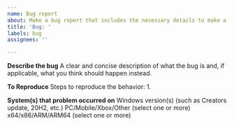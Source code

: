 ```yaml
---
name: Bug report
about: Make a bug report that includes the necessary details to make a fix
title: 'Bug: '
labels: bug
assignees: ''

---
```


**Describe the bug**
A clear and concise description of what the bug is and, if applicable, what you think should happen instead.

**To Reproduce**
Steps to reproduce the behavior:
1. 

**System(s) that problem occurred on**
Windows version(s) (such as Creators update, 20H2, etc.)
PC/Mobile/Xbox/Other (select one or more)
x64/x86/ARM/ARM64 (select one or more)

